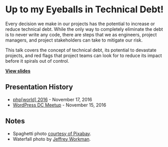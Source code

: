 # Up to my Eyeballs in Technical Debt!

Every decision we make in our projects has the potential to increase or reduce technical debt. While the only way to completely eliminate the debt is to never write any code, there are steps that we as engineers, project managers, and project stakeholders can take to mitigate our risk.

This talk covers the concept of technical debt, its potential to devastate projects, and red flags that project teams can look for to reduce its impact before it spirals out of control.

**[View slides](http://stevegrunwell.github.io/technical-debt)**


## Presentation History

* [php[world] 2016](https://world.phparch.com/) - November 17, 2016
* [WordPress DC Meetup](https://www.meetup.com/wordpressdc/events/235165630/) - November 15, 2016

## Notes

* Spaghetti photo [courtesy of Pixabay](https://pixabay.com/p-316525/).
* Waterfall photo by [Jeffrey Workman](https://unsplash.com/photos/YvkH8R1zoQM).
